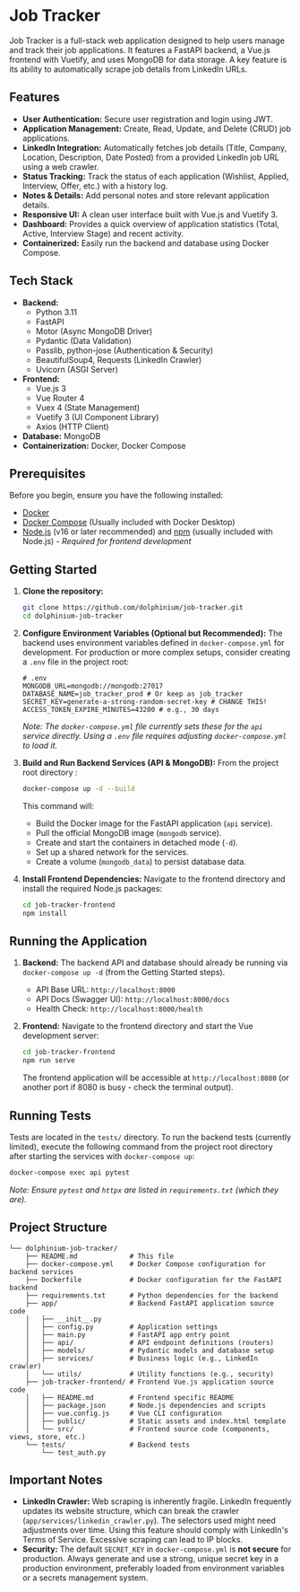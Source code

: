 # Job Tracker

Job Tracker is a full-stack web application designed to help users manage and track their job applications. It features a FastAPI backend, a Vue.js frontend with Vuetify, and uses MongoDB for data storage. A key feature is its ability to automatically scrape job details from LinkedIn URLs.

## Features

*   **User Authentication:** Secure user registration and login using JWT.
*   **Application Management:** Create, Read, Update, and Delete (CRUD) job applications.
*   **LinkedIn Integration:** Automatically fetches job details (Title, Company, Location, Description, Date Posted) from a provided LinkedIn job URL using a web crawler.
*   **Status Tracking:** Track the status of each application (Wishlist, Applied, Interview, Offer, etc.) with a history log.
*   **Notes & Details:** Add personal notes and store relevant application details.
*   **Responsive UI:** A clean user interface built with Vue.js and Vuetify 3.
*   **Dashboard:** Provides a quick overview of application statistics (Total, Active, Interview Stage) and recent activity.
*   **Containerized:** Easily run the backend and database using Docker Compose.

## Tech Stack

*   **Backend:**
    *   Python 3.11
    *   FastAPI
    *   Motor (Async MongoDB Driver)
    *   Pydantic (Data Validation)
    *   Passlib, python-jose (Authentication & Security)
    *   BeautifulSoup4, Requests (LinkedIn Crawler)
    *   Uvicorn (ASGI Server)
*   **Frontend:**
    *   Vue.js 3
    *   Vue Router 4
    *   Vuex 4 (State Management)
    *   Vuetify 3 (UI Component Library)
    *   Axios (HTTP Client)
*   **Database:** MongoDB
*   **Containerization:** Docker, Docker Compose

## Prerequisites

Before you begin, ensure you have the following installed:

*   [Docker](https://www.docker.com/get-started)
*   [Docker Compose](https://docs.docker.com/compose/install/) (Usually included with Docker Desktop)
*   [Node.js](https://nodejs.org/) (v16 or later recommended) and [npm](https://www.npmjs.com/) (usually included with Node.js) - *Required for frontend development*

## Getting Started

1.  **Clone the repository:**
    ```bash
    git clone https://github.com/dolphinium/job-tracker.git
    cd dolphinium-job-tracker
    ```

2.  **Configure Environment Variables (Optional but Recommended):**
    The backend uses environment variables defined in `docker-compose.yml` for development. For production or more complex setups, consider creating a `.env` file in the project root:
    ```dotenv
    # .env
    MONGODB_URL=mongodb://mongodb:27017
    DATABASE_NAME=job_tracker_prod # Or keep as job_tracker
    SECRET_KEY=generate-a-strong-random-secret-key # CHANGE THIS!
    ACCESS_TOKEN_EXPIRE_MINUTES=43200 # e.g., 30 days
    ```
    *Note: The `docker-compose.yml` file currently sets these for the `api` service directly. Using a `.env` file requires adjusting `docker-compose.yml` to load it.*

3.  **Build and Run Backend Services (API & MongoDB):**
    From the project root directory :
    ```bash
    docker-compose up -d --build
    ```
    This command will:
    *   Build the Docker image for the FastAPI application (`api` service).
    *   Pull the official MongoDB image (`mongodb` service).
    *   Create and start the containers in detached mode (`-d`).
    *   Set up a shared network for the services.
    *   Create a volume (`mongodb_data`) to persist database data.

4.  **Install Frontend Dependencies:**
    Navigate to the frontend directory and install the required Node.js packages:
    ```bash
    cd job-tracker-frontend
    npm install
    ```

## Running the Application

1.  **Backend:** The backend API and database should already be running via `docker-compose up -d` (from the Getting Started steps).
    *   API Base URL: `http://localhost:8000`
    *   API Docs (Swagger UI): `http://localhost:8000/docs`
    *   Health Check: `http://localhost:8000/health`

2.  **Frontend:**
    Navigate to the frontend directory and start the Vue development server:
    ```bash
    cd job-tracker-frontend
    npm run serve
    ```
    The frontend application will be accessible at `http://localhost:8080` (or another port if 8080 is busy - check the terminal output).

## Running Tests

Tests are located in the `tests/` directory. To run the backend tests (currently limited), execute the following command from the project root directory after starting the services with `docker-compose up`:

```bash
docker-compose exec api pytest
```
*Note: Ensure `pytest` and `httpx` are listed in `requirements.txt` (which they are).*

## Project Structure

```
└── dolphinium-job-tracker/
    ├── README.md             # This file
    ├── docker-compose.yml    # Docker Compose configuration for backend services
    ├── Dockerfile            # Docker configuration for the FastAPI backend
    ├── requirements.txt      # Python dependencies for the backend
    ├── app/                  # Backend FastAPI application source code
    │   ├── __init__.py
    │   ├── config.py         # Application settings
    │   ├── main.py           # FastAPI app entry point
    │   ├── api/              # API endpoint definitions (routers)
    │   ├── models/           # Pydantic models and database setup
    │   ├── services/         # Business logic (e.g., LinkedIn crawler)
    │   └── utils/            # Utility functions (e.g., security)
    ├── job-tracker-frontend/ # Frontend Vue.js application source code
    │   ├── README.md         # Frontend specific README
    │   ├── package.json      # Node.js dependencies and scripts
    │   ├── vue.config.js     # Vue CLI configuration
    │   ├── public/           # Static assets and index.html template
    │   └── src/              # Frontend source code (components, views, store, etc.)
    └── tests/                # Backend tests
        └── test_auth.py
```

## Important Notes

*   **LinkedIn Crawler:** Web scraping is inherently fragile. LinkedIn frequently updates its website structure, which can break the crawler (`app/services/linkedin_crawler.py`). The selectors used might need adjustments over time. Using this feature should comply with LinkedIn's Terms of Service. Excessive scraping can lead to IP blocks.
*   **Security:** The default `SECRET_KEY` in `docker-compose.yml` is **not secure** for production. Always generate and use a strong, unique secret key in a production environment, preferably loaded from environment variables or a secrets management system.

